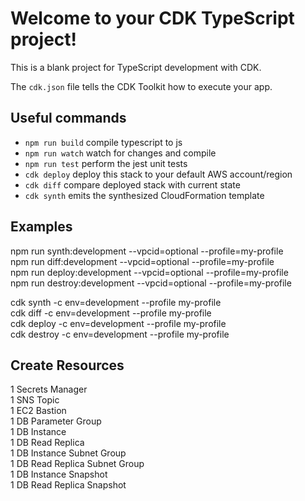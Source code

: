 # Welcome to your CDK TypeScript project!

This is a blank project for TypeScript development with CDK.

The `cdk.json` file tells the CDK Toolkit how to execute your app.

## Useful commands

 * `npm run build`   compile typescript to js
 * `npm run watch`   watch for changes and compile
 * `npm run test`    perform the jest unit tests
 * `cdk deploy`      deploy this stack to your default AWS account/region
 * `cdk diff`        compare deployed stack with current state
 * `cdk synth`       emits the synthesized CloudFormation template

## Examples
npm run synth:development --vpcid=optional --profile=my-profile <br />
npm run diff:development --vpcid=optional --profile=my-profile <br />
npm run deploy:development --vpcid=optional --profile=my-profile <br />
npm run destroy:development --vpcid=optional --profile=my-profile <br />

cdk synth -c env=development --profile my-profile <br />
cdk diff -c env=development --profile my-profile <br />
cdk deploy -c env=development --profile my-profile <br />
cdk destroy -c env=development --profile my-profile <br />

## Create Resources
1 Secrets Manager <br />
1 SNS Topic <br />
1 EC2 Bastion <br />
1 DB Parameter Group <br />
1 DB Instance <br />
1 DB Read Replica <br />
1 DB Instance Subnet Group <br />
1 DB Read Replica Subnet Group <br />
1 DB Instance Snapshot <br />
1 DB Read Replica Snapshot <br />
